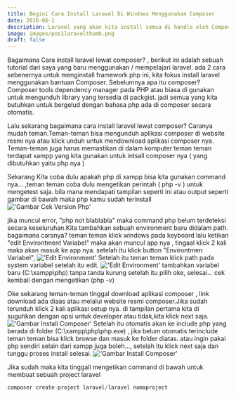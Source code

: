 ```yaml
---
title: Begini Cara Install Laravel Di Windows Menggunakan Composer
date: 2016-06-1
description: Laravel yang akan kita install semua di handle oleh Composer
image: images/pos1laravelthumb.png
draft: false
---
```


Bagaimana Cara install laravel lewat composer? , berikut ini adalah sebuah tutorial dari saya
yang baru menggunakan / mempelajari laravel. ada 2 cara sebenernya untuk menginstall framework php ini, kita fokus install laravel menggunakan bantuan Composer. Sebelumnya apa itu composer? Composer tools dependency manager pada PHP atau biasa di gunakan untuk mengunduh library yang tersedia di packgist. jadi semua yang kita butuhkan untuk bergelud dengan bahasa php ada di composer secara otomatis.

Lalu sekarang bagaimana cara install laravel lewat composer? Caranya mudah teman.Teman-teman bisa mengunduh aplikasi composer di website resmi nya atau klick unduh untuk mendownload aplikasi composer nya. Teman-teman juga harus memastikan di dalam komputer teman teman terdapat xampp yang kita gunakan untuk intsall composer nya ( yang dibutuhkan yaitu php nya )

Sekarang Kita coba dulu apakah php di xampp bisa kita gunakan command nya... ,teman teman coba dulu mengetikan  perintah ( php -v ) untuk mengetest saja. bila mana mendapati tampilan seperti ini atau output seperti gambar di bawah maka php kamu sudah terinstall
!['Gambar Cek Version Php'](https://raw.githubusercontent.com/Ghonge1337/rysnanto/main/static/images/php-v.png)

jika muncul error, "php not blablabla" maka command php belum terdeteksi secara keseluruhan.Kita tambahkan sebuah environment baru didalam path. bagaimana caranya? teman teman klick windows pada keyboard lalu ketikan "edit Environtment Variabel" maka akan muncul app nya , tingaal klick 2 kali maka akan masuk ke app nya. setelah itu klick button "Environtmen Variabel", 
!['Edit Environment'](https://raw.githubusercontent.com/Ghonge1337/rysnanto/main/static/images/setupvariabel.png)
Setelah itu teman teman klick path pada system variabel setelah itu edit.
!['Edit Environment'](https://raw.githubusercontent.com/Ghonge1337/rysnanto/main/static/images/newenv.png)
tambahkan variabel baru (C:\xampp\php) tanpa tanda kurung setelah itu pilih oke, selesai... cek kembali dengan mengetikan (php -v)

Oke sekarang teman-teman tinggal download aplikasi composer , link download ada diaas atau melalui website resmi composer.Jika sudah terunduh klick 2 kali aplikasi setup nya. di tampilan pertama kita di suguhkan dengan opsi untuk developer atau tidak,kita klick next saja.
!['Gambar Install Composer'](https://raw.githubusercontent.com/Ghonge1337/rysnanto/main/static/images/composerinstall.png)
Setelah itu otomatis akan ke include php yang berada di folder (C:\xampp\php\php.exe) , jika belum otomatis terinclude teman teman bisa klick browse dan masuk ke folder diatas. atau ingin pakai php sendiri selain dari xampp juga boleh..., setelah itu klick next saja dan tunggu proses install selesai.
!['Gambar Install Composer'](https://raw.githubusercontent.com/Ghonge1337/rysnanto/main/static/images/composerinstall2.png)

Jika sudah maka kita tinggall mengetikan command di bawah untuk membuat sebuah project laravel
```php
composer create-project laravel/laravel namaproject
```
